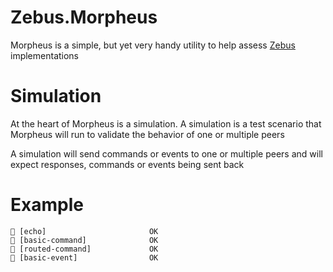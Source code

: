 # Zebus.Morpheus

Morpheus is a simple, but yet very handy utility to help assess [Zebus](https://github.com/Abc-Arbitrage/Zebus)
implementations

# Simulation

At the heart of Morpheus is a simulation. A simulation is a test scenario that Morpheus will run to validate
the behavior of one or multiple peers

A simulation will send commands or events to one or multiple peers and will expect responses, commands or events
being sent back

# Example

``` 
🚀 [echo]                       OK
🚀 [basic-command]              OK
🚀 [routed-command]             OK
🚀 [basic-event]                OK
```
